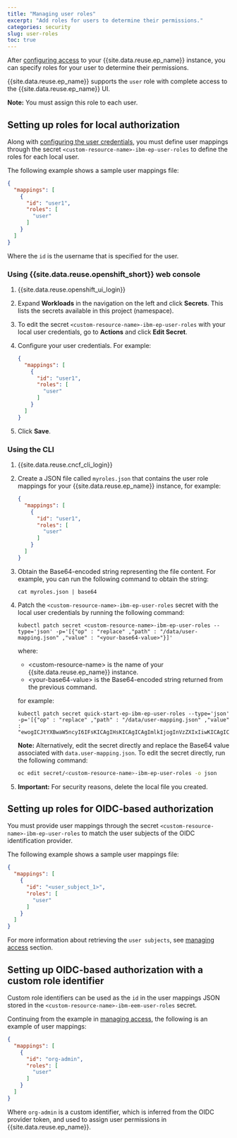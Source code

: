 ```yaml
---
title: "Managing user roles"
excerpt: "Add roles for users to determine their permissions."
categories: security
slug: user-roles
toc: true
---
```


After [configuring access](../managing-access) to your {{site.data.reuse.ep_name}} instance, you can specify roles for your user to determine their permissions.

{{site.data.reuse.ep_name}} supports the `user` role with complete access to the {{site.data.reuse.ep_name}} UI.

**Note:** You must assign this role to each user.

## Setting up roles for local authorization

Along with [configuring the user credentials](../managing-access), you must define user mappings through the secret `<custom-resource-name>-ibm-ep-user-roles` to define the roles for each local user.

The following example shows a sample user mappings file:

```json
{
  "mappings": [
    {
      "id": "user1",
      "roles": [
        "user"
      ]
    }
  ]
}
```

Where the `id` is the username that is specified for the user.

### Using {{site.data.reuse.openshift_short}} web console

1. {{site.data.reuse.openshift_ui_login}}
2. Expand **Workloads** in the navigation on the left and click **Secrets**. This lists the secrets available in this project (namespace).
3. To edit the secret `<custom-resource-name>-ibm-ep-user-roles` with your local user credentials, go to **Actions** and click **Edit Secret**.
4. Configure your user credentials. For example:

   ```json
   {
     "mappings": [
       {
         "id": "user1",
         "roles": [
           "user"
         ]
       }
     ]
   }
   ```

5. Click **Save**.

### Using the CLI

1. {{site.data.reuse.cncf_cli_login}}
2. Create a JSON file called `myroles.json` that contains the user role mappings for your {{site.data.reuse.ep_name}} instance, for example:

   ```json
   {
     "mappings": [
       {
         "id": "user1",
         "roles": [
           "user"
         ]
       }
     ]
   }
   ```

3. Obtain the Base64-encoded string representing the file content. For example, you can run the following command to obtain the string:

   ```shell
   cat myroles.json | base64
   ```

4. Patch the `<custom-resource-name>-ibm-ep-user-roles` secret with the local user credentials by running the following command:

   ```shell
   kubectl patch secret <custom-resource-name>-ibm-ep-user-roles --type='json' -p='[{"op" : "replace" ,"path" : "/data/user-mapping.json" ,"value" : "<your-base64-value>"}]'
   ```

   where:
    - \<custom-resource-name\> is the name of your {{site.data.reuse.ep_name}} instance.
    - \<your-base64-value\> is the Base64-encoded string returned from the previous command.

   for example:

   ```shell
   kubectl patch secret quick-start-ep-ibm-ep-user-roles --type='json' -p='[{"op" : "replace" ,"path" : "/data/user-mapping.json" ,"value" : "ewogICJtYXBwaW5ncyI6IFsKICAgIHsKICAgICAgImlkIjogInVzZXIxIiwKICAgICAgInJvbGVzIjogWwogICAgICAgICJ1c2VyIgogICAgICBdCiAgICB9CiAgXQp9Cg=="}]'
   ```

   **Note:** Alternatively, edit the secret directly and replace the Base64 value associated with `data.user-mapping.json`. To edit the secret directly, run the following command:

   ```bash
   oc edit secret/<custom-resource-name>-ibm-ep-user-roles -o json
   ```

5. **Important:** For security reasons, delete the local file you created.

## Setting up roles for OIDC-based authorization

You must provide user mappings through the secret `<custom-resource-name>-ibm-ep-user-roles` to match the user subjects of the OIDC identification provider.

The following example shows a sample user mappings file:

```json
{
  "mappings": [
    {
      "id": "<user_subject_1>",
      "roles": [
        "user"
      ]
    }
  ]
}
```

For more information about retrieving the `user subjects`, see [managing access](../managing-access) section.

## Setting up OIDC-based authorization with a custom role identifier

Custom role identifiers can be used as the `id` in the user mappings JSON stored in the `<custom-resource-name>-ibm-eem-user-roles` secret.

Continuing from the example in [managing access](../managing-access#setting-up-oidc-based-authentication-with-a-custom-role-identifier), the following is an example of user mappings:

```json
{
  "mappings": [
    {
      "id": "org-admin",
      "roles": [
        "user"
      ]
    }
  ]
}
```

Where `org-admin` is a custom identifier, which is inferred from the OIDC provider token, and used to assign user permissions in {{site.data.reuse.ep_name}}.
